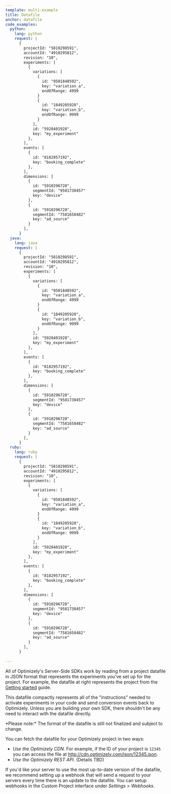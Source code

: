 ```yaml
---
template: multi-example
title: Datafile
anchor: datafile
code_examples:
  python:
    lang: python
    request: |
      {
        projectId: "5810298591",
        accountId: "4910295812",
        revision: "10",
        experiments: [
          {
            variations: [
              {
                id: "9501848592",
                key: "variation_a",
                endOfRange: 4999
              }
              {
                id: "1849205928",
                key: "variation_b",
                endOfRange: 9999
              }
            ],
            id: "5928401928",
            key: "my_experiment"
          },
        ],
        events: [
          {
            id: "8182957192",
            key: "booking_complete"
          },
        ],
        dimensions: [
          {
            id: "5910296728",
            segmentId: "9581738457"
            key: "device"
          },
          {
            id: "5910296728",
            segmentId: "7581658482"
            key: "ad_source"
          }
        ],
      }
  java:
    lang: java
    request: |
      {
        projectId: "5810298591",
        accountId: "4910295812",
        revision: "10",
        experiments: [
          {
            variations: [
              {
                id: "9501848592",
                key: "variation_a",
                endOfRange: 4999
              }
              {
                id: "1849205928",
                key: "variation_b",
                endOfRange: 9999
              }
            ],
            id: "5928401928",
            key: "my_experiment"
          },
        ],
        events: [
          {
            id: "8182957192",
            key: "booking_complete"
          },
        ],
        dimensions: [
          {
            id: "5910296728",
            segmentId: "9581738457"
            key: "device"
          },
          {
            id: "5910296728",
            segmentId: "7581658482"
            key: "ad_source"
          }
        ],
      }
  ruby:
    lang: ruby
    request: |
      {
        projectId: "5810298591",
        accountId: "4910295812",
        revision: "10",
        experiments: [
          {
            variations: [
              {
                id: "9501848592",
                key: "variation_a",
                endOfRange: 4999
              }
              {
                id: "1849205928",
                key: "variation_b",
                endOfRange: 9999
              }
            ],
            id: "5928401928",
            key: "my_experiment"
          },
        ],
        events: [
          {
            id: "8182957192",
            key: "booking_complete"
          },
        ],
        dimensions: [
          {
            id: "5910296728",
            segmentId: "9581738457"
            key: "device"
          },
          {
            id: "5910296728",
            segmentId: "7581658482"
            key: "ad_source"
          }
        ],
      }
 
---
```


All of Optimizely's Server-Side SDKs work by reading from a project datafile in JSON format that represents the experiments you've set up for the project. For example, the datafile at right represents the project from the [Getting started](/server/getting-started) guide.

This datafile compactly represents all of the "instructions" needed to activate experiments in your code and send conversion events back to Optimizely. Unless you are building your own SDK, there shouldn't be any need to interact with the datafile directly.

<div class="attention attention--warning push--bottom">*Please note:* The format of the datafile is still not finalized and subject to change.</div>

You can fetch the datafile for your Optimizely project in two ways:

* *Use the Optimizely CDN.*  For example, if the ID of your project is `12345` you can access the file at http://cdn.optimizely.com/json/12345.json.
* *Use the Optimizely REST API.* (Details TBD)

If you'd like your server to use the most up-to-date version of the datafile, we recommend setting up a webhook that will send a request to your servers every time there is an update to the datafile. You can setup webhooks in the Custom Project interface under *Settings > Webhooks*.
